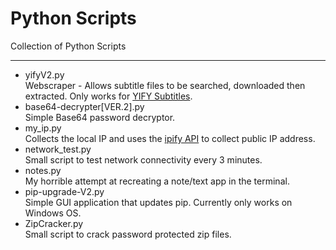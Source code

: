 # Python Scripts 
Collection of Python Scripts 
___
- yifyV2.py  
Webscraper - Allows subtitle files to be searched, downloaded then extracted. Only works for [YIFY Subtitles](yifysubtitles.com).
- base64-decrypter[VER.2].py  
Simple Base64 password decryptor. 
- my_ip.py  
Collects the local IP and uses the [ipify API](ipify.org) to collect public IP address. 
- network_test.py  
Small script to test network connectivity every 3 minutes.
- notes.py  
My horrible attempt at recreating a note/text app in the terminal.
- pip-upgrade-V2.py  
Simple GUI application that updates pip. Currently only works on Windows OS.
- ZipCracker.py  
Small script to crack password protected zip files.
